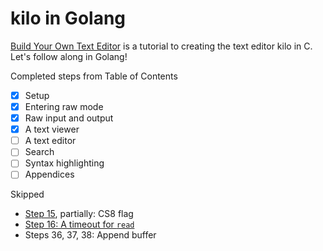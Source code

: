 # kilo in Golang

[Build Your Own Text Editor](https://viewsourcecode.org/snaptoken/kilo/index.html) is a tutorial to creating the text editor kilo in C.
Let's follow along in Golang!

Completed steps from Table of Contents
- [x] Setup
- [x] Entering raw mode
- [x] Raw input and output
- [x] A text viewer
- [ ] A text editor
- [ ] Search
- [ ] Syntax highlighting
- [ ] Appendices

Skipped
- [Step 15](https://viewsourcecode.org/snaptoken/kilo/02.enteringRawMode.html#miscellaneous-flags), partially: CS8 flag
- [Step 16: A timeout for `read`](https://viewsourcecode.org/snaptoken/kilo/02.enteringRawMode.html#a-timeout-for-read)
- Steps 36, 37, 38: Append buffer
